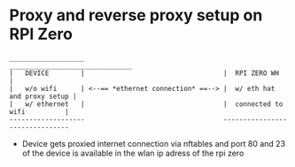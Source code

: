 # Proxy and reverse proxy setup on RPI Zero

```
___________________                                   _______________________________
|   DEVICE        |                                   |  RPI ZERO WH                |
|   w/o wifi      | <--== *ethernet connection* ==--> |  w/ eth hat and proxy setup |
|   w/ ethernet   |                                   |  connected to wifi          |
-------------------                                   -------------------------------
```

* Device gets proxied internet connection via nftables and port 80 and 23 of the device is available in the wlan ip adress of the rpi zero
